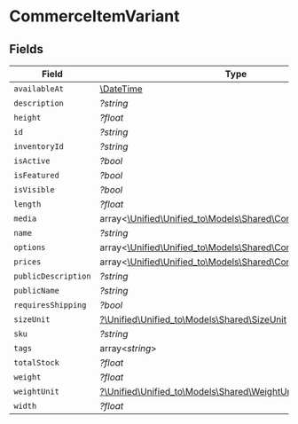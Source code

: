 # CommerceItemVariant


## Fields

| Field                                                                                                    | Type                                                                                                     | Required                                                                                                 | Description                                                                                              |
| -------------------------------------------------------------------------------------------------------- | -------------------------------------------------------------------------------------------------------- | -------------------------------------------------------------------------------------------------------- | -------------------------------------------------------------------------------------------------------- |
| `availableAt`                                                                                            | [\DateTime](https://www.php.net/manual/en/class.datetime.php)                                            | :heavy_minus_sign:                                                                                       | N/A                                                                                                      |
| `description`                                                                                            | *?string*                                                                                                | :heavy_minus_sign:                                                                                       | N/A                                                                                                      |
| `height`                                                                                                 | *?float*                                                                                                 | :heavy_minus_sign:                                                                                       | N/A                                                                                                      |
| `id`                                                                                                     | *?string*                                                                                                | :heavy_minus_sign:                                                                                       | N/A                                                                                                      |
| `inventoryId`                                                                                            | *?string*                                                                                                | :heavy_minus_sign:                                                                                       | N/A                                                                                                      |
| `isActive`                                                                                               | *?bool*                                                                                                  | :heavy_minus_sign:                                                                                       | N/A                                                                                                      |
| `isFeatured`                                                                                             | *?bool*                                                                                                  | :heavy_minus_sign:                                                                                       | N/A                                                                                                      |
| `isVisible`                                                                                              | *?bool*                                                                                                  | :heavy_minus_sign:                                                                                       | N/A                                                                                                      |
| `length`                                                                                                 | *?float*                                                                                                 | :heavy_minus_sign:                                                                                       | N/A                                                                                                      |
| `media`                                                                                                  | array<[\Unified\Unified_to\Models\Shared\CommerceItemMedia](../../Models/Shared/CommerceItemMedia.md)>   | :heavy_minus_sign:                                                                                       | N/A                                                                                                      |
| `name`                                                                                                   | *?string*                                                                                                | :heavy_minus_sign:                                                                                       | N/A                                                                                                      |
| `options`                                                                                                | array<[\Unified\Unified_to\Models\Shared\CommerceItemOption](../../Models/Shared/CommerceItemOption.md)> | :heavy_minus_sign:                                                                                       | N/A                                                                                                      |
| `prices`                                                                                                 | array<[\Unified\Unified_to\Models\Shared\CommerceItemPrice](../../Models/Shared/CommerceItemPrice.md)>   | :heavy_minus_sign:                                                                                       | N/A                                                                                                      |
| `publicDescription`                                                                                      | *?string*                                                                                                | :heavy_minus_sign:                                                                                       | N/A                                                                                                      |
| `publicName`                                                                                             | *?string*                                                                                                | :heavy_minus_sign:                                                                                       | N/A                                                                                                      |
| `requiresShipping`                                                                                       | *?bool*                                                                                                  | :heavy_minus_sign:                                                                                       | N/A                                                                                                      |
| `sizeUnit`                                                                                               | [?\Unified\Unified_to\Models\Shared\SizeUnit](../../Models/Shared/SizeUnit.md)                           | :heavy_minus_sign:                                                                                       | N/A                                                                                                      |
| `sku`                                                                                                    | *?string*                                                                                                | :heavy_minus_sign:                                                                                       | N/A                                                                                                      |
| `tags`                                                                                                   | array<*string*>                                                                                          | :heavy_minus_sign:                                                                                       | N/A                                                                                                      |
| `totalStock`                                                                                             | *?float*                                                                                                 | :heavy_minus_sign:                                                                                       | N/A                                                                                                      |
| `weight`                                                                                                 | *?float*                                                                                                 | :heavy_minus_sign:                                                                                       | N/A                                                                                                      |
| `weightUnit`                                                                                             | [?\Unified\Unified_to\Models\Shared\WeightUnit](../../Models/Shared/WeightUnit.md)                       | :heavy_minus_sign:                                                                                       | N/A                                                                                                      |
| `width`                                                                                                  | *?float*                                                                                                 | :heavy_minus_sign:                                                                                       | N/A                                                                                                      |